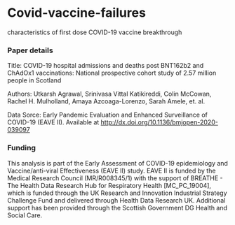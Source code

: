 # Covid-vaccine-failures
characteristics of first dose COVID-19 vaccine breakthrough

### Paper details

Title: COVID-19 hospital admissions and deaths post BNT162b2 and ChAdOx1 vaccinations: National prospective cohort study of 2.57 million people in Scotland

Authors: Utkarsh Agrawal, Srinivasa Vittal Katikireddi, Colin McCowan, Rachel H. Mulholland, Amaya Azcoaga-Lorenzo, Sarah Amele, et. al.

Data Sorce: Early Pandemic Evaluation and Enhanced Surveillance of COVID-19 (EAVE II). Available at http://dx.doi.org/10.1136/bmjopen-2020-039097

### Funding 

This analysis is part of the Early Assessment of COVID-19 epidemiology and Vaccine/anti-viral Effectiveness (EAVE II) study. EAVE II is funded by the Medical Research Council (MR/R008345/1) with the support of BREATHE - The Health Data Research Hub for Respiratory Health [MC_PC_19004], which is funded through the UK Research and Innovation Industrial Strategy Challenge Fund and delivered through Health Data Research UK. Additional support has been provided through the Scottish Government DG Health and Social Care.  
